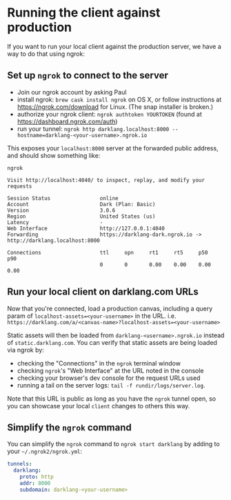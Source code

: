 # Running the client against production

If you want to run your local client against the production server, we have a way to do that using ngrok:

## Set up `ngrok` to connect to the server

- Join our ngrok account by asking Paul
- install ngrok: `brew cask install ngrok` on OS X, or follow instructions at
  https://ngrok.com/download for Linux. (The snap installer is broken.)
- authorize your ngrok client: `ngrok authtoken YOURTOKEN` (found at
  https://dashboard.ngrok.com/auth)
- run your tunnel:
  `ngrok http darklang.localhost:8000 --hostname=darklang-<your-username>.ngrok.io`

This exposes your `localhost:8000` server at the forwarded public address, and
should show something like:

```
ngrok

Visit http://localhost:4040/ to inspect, replay, and modify your requests

Session Status                online
Account                       Dark (Plan: Basic)
Version                       3.0.6
Region                        United States (us)
Latency                       -
Web Interface                 http://127.0.0.1:4040
Forwarding                    https://darklang-dark.ngrok.io -> http://darklang.localhost:8000

Connections                   ttl     opn     rt1     rt5     p50     p90
                              0       0       0.00    0.00    0.00    0.00
```

## Run your local client on darklang.com URLs

Now that you're connected, load a production canvas, including a query param of
`localhost-assets=<your-username>` in the URL.
i.e. `https://darklang.com/a/<canvas-name>?localhost-assets=<your-username>`

Static assets will then be loaded from `darklang-<username>.ngrok.io` instead
of `static.darklang.com`. You can verify that static assets are being loaded
via ngrok by:
- checking the "Connections" in the `ngrok` terminal window
- checking `ngrok`'s "Web Interface" at the URL noted in the console
- checking your browser's dev console for the request URLs used
- running a tail on the server logs: `tail -f rundir/logs/server.log`.

Note that this URL is public as long as you have the `ngrok` tunnel open, so
you can showcase your local `client` changes to others this way.

## Simplify the `ngrok` command

You can simplify the `ngrok` command to `ngrok start darklang` by adding to your
  `~/.ngrok2/ngrok.yml`:
```yaml
tunnels:
  darklang:
    proto: http
    addr: 8000
    subdomain: darklang-<your-username>
```